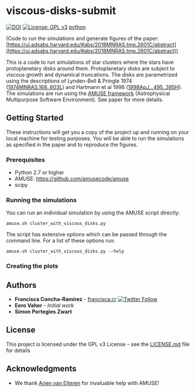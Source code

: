 # viscous-disks-submit
[![DOI](https://zenodo.org/badge/DOI/10.5281/zenodo.1465972.svg)](https://doi.org/10.5281/zenodo.1465972) [![License: GPL v3](https://img.shields.io/badge/License-GPL%20v3-blue.svg)](https://www.gnu.org/licenses/gpl-3.0) [python](https://img.shields.io/badge/python-2.7-yellow.svg)

(Code to run the simulations and generate figures of the paper: [https://ui.adsabs.harvard.edu/#abs/2018MNRAS.tmp.2601C/abstract](https://ui.adsabs.harvard.edu/#abs/2018MNRAS.tmp.2601C/abstract))

This is a code to run simulations of star clusters where the stars have protoplanetary disks around them. Protoplanetary disks are subject to viscous growth and dynamical truncations. The disks are parametrized using the descriptions of Lynden-Bell & Pringle 1974 ([1974MNRAS.168..603L](https://doi.org/10.1093/mnras/168.3.603)) and Hartmann et al 1998 ([1998ApJ...495..385H](https://doi.org/10.1086/305277)). The simulations are run using the [AMUSE framework](http://amusecode.org) (Astrophysical Multipurpose Software Environment). See paper for more details.

## Getting Started

These instructions will get you a copy of the project up and running on your local machine for testing purposes. You will be able to run the simulations as specified in the paper and to reproduce the figures.

### Prerequisites
* Python 2.7 or higher
* AMUSE: https://github.com/amusecode/amuse
* scipy

### Running the simulations

You can run an individual simulation by using the AMUSE script directly:

```
amuse.sh cluster_with_viscous_disks.py
```

The script has extensive options which can be passed through the command line. For a list of these options run:

```
amuse.sh cluster_with_viscous_disks.py --help
```
### Creating the plots



## Authors


* **Francisca Concha-Ramírez** - [francisca.cr](https://francisca.cr) [![Twitter Follow](https://img.shields.io/twitter/follow/espadrine.svg?style=social&label=Follow)](http://twitter.com/franconchar)
* **Eero Vaher** - *Initial work* 
* **Simon Portegies Zwart**

## License

This project is licensed under the GPL v3 License - see the [LICENSE.md](LICENSE.md) file for details

## Acknowledgments

* We thank [Arjen van Elteren](https://github.com/arjenve) for invaluable help with AMUSE!
